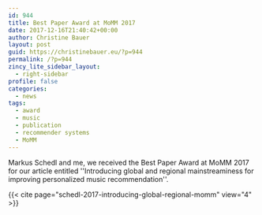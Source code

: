 ```yaml
---
id: 944
title: Best Paper Award at MoMM 2017
date: 2017-12-16T21:40:42+00:00
author: Christine Bauer
layout: post
guid: https://christinebauer.eu/?p=944
permalink: /?p=944
zincy_lite_sidebar_layout:
  - right-sidebar
profile: false
categories:
  - news
tags:
  - award
  - music
  - publication
  - recommender systems
  - MoMM
---
```

Markus Schedl and me, we received the Best Paper Award at MoMM 2017 for our article entitled ''Introducing global and regional mainstreaminess for improving personalized music recommendation''.

{{< cite page="schedl-2017-introducing-global-regional-momm" view="4" >}}
